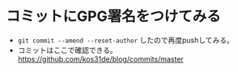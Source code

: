 # コミットにGPG署名をつけてみる
* `git commit --amend --reset-author` したので再度pushしてみる。
* コミットはここで確認できる。https://github.com/kos31de/blog/commits/master

